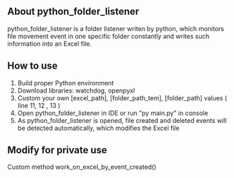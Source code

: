## About python_folder_listener

python_folder_listener is a folder listener writen by python, which monitors file movement event in one specific folder
constantly and writes such information into an Excel file.

## How to use

1. Build proper Python environment
2. Download libraries: watchdog, openpyxl
3. Custom your own [excel_path], [folder_path_tem], [folder_path] values ( line 11, 12 , 13 )
4. Open python_folder_listener in IDE or run "py main.py" in console
5. As python_folder_listener is opened, file created and deleted events will be detected automatically, which modifies the
   Excel file

## Modify for private use

Custom method work_on_excel_by_event_created() 